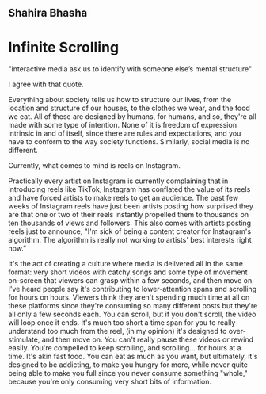 ## Shahira Bhasha
# Infinite Scrolling

"interactive media ask us to identify with someone else’s mental structure"

  I agree with that quote.

  Everything about society tells us how to structure our lives, from the location and structure of our houses, to the clothes we wear, and the food we eat. All of these are designed by humans, for humans, and so, they're all made with some type of intention. None of it is freedom of expression intrinsic in and of itself, since there are rules and expectations, and you have to conform to the way society functions. Similarly, social media is no different.

  Currently, what comes to mind is reels on Instagram.

 Practically every artist on Instagram is currently complaining that in introducing reels like TikTok, Instagram has conflated the value of its reels and have forced artists to make reels to get an audience. The past few weeks of Instagram reels have just been artists posting how surprised they are that one or two of their reels instantly propelled them to thousands on ten thousands of views and followers. This also comes with artists posting reels just to announce, "I'm sick of being a content creator for Instagram's algorithm. The algorithm is really not working to artists' best interests right now."

 It's the act of creating a culture where media is delivered all in the same format: very short videos with catchy songs and some type of movement on-screen that viewers can grasp within a few seconds, and then move on. I've heard people say it's contributing to lower-attention spans and scrolling for hours on hours. Viewers think they aren't spending much time at all on these platforms since they're consuming so many different posts but they're all only a few seconds each. You can scroll, but if you don't scroll, the video will loop once it ends. It's much too short a time span for you to really understand too much from the reel, (in my opinion) it's designed to over-stimulate, and then move on. You can't really pause these videos or rewind easily. You're compelled to keep scrolling, and scrolling... for hours at a time. It's akin fast food. You can eat as much as you want, but ultimately, it's designed to be addicting, to make you hungry for more, while never quite being able to make you full since you never consume something "whole," because you're only consuming very short bits of information.
